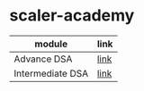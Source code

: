 # scaler-academy



| module           | link                                                                                   |
|------------------|----------------------------------------------------------------------------------------|
| Advance DSA      | [link](https://github.com/pashmash372/scaler-academy/blob/master/Advance%20DSA/README.md) |
| Intermediate DSA | [link](https://github.com/pashmash372/scaler-academy/blob/master/Intermediate%20DSA/README.md) |
 